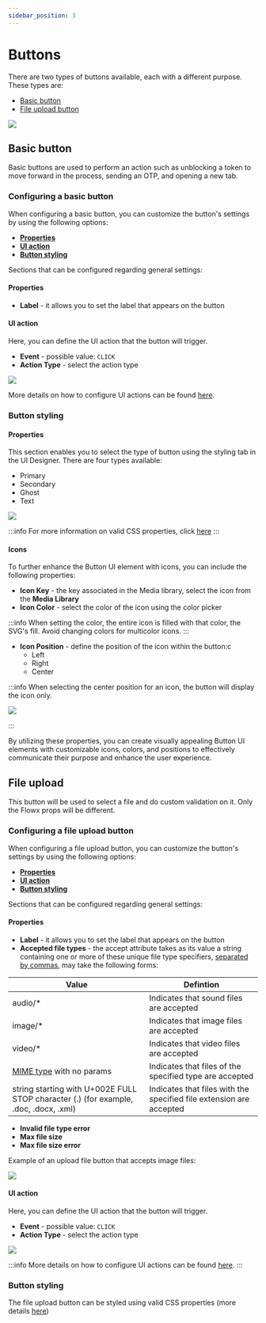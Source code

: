 ```yaml
---
sidebar_position: 3
---
```


# Buttons

There are two types of buttons available, each with a different purpose. These types are:

* [Basic button](#basic-button)
* [File upload button](#file-upload)

![](https://s3.eu-west-1.amazonaws.com/docx.flowx.ai/building-blocks/ui-designer/basic_buttons.png#center)

## Basic button

Basic buttons are used to perform an action such as unblocking a token to move forward in the process, sending an OTP, and opening a new tab.

### Configuring a basic button

When configuring a basic button, you can customize the button's settings by using the following options:

- [**Properties**](#properties)
- [**UI action**](#ui-action)
- [**Button styling**](#button-styling)

Sections that can be configured regarding general settings:

#### Properties
   
* **Label** - it allows you to set the label that appears on the button

#### UI action 

Here, you can define the UI action that the button will trigger.

* **Event** - possible value: `CLICK`
* **Action Type** - select the action type

![](https://s3.eu-west-1.amazonaws.com/docx.flowx.ai/building-blocks/ui-designer/button1.png)


More details on how to configure UI actions can be found [here](../ui-actions.md).

### Button styling

#### Properties

This section enables you to select the type of button using the styling tab in the UI Designer. There are four types available:

* Primary
* Secondary
* Ghost
* Text

![](https://s3.eu-west-1.amazonaws.com/docx.flowx.ai/building-blocks/ui-designer/button_type.gif)


:::info
For more information on valid CSS properties, click [here](../ui-designer.md#styling)
:::

#### Icons

To further enhance the Button UI element with icons, you can include the following properties:

* **Icon Key** - the key associated in the Media library, select the icon from the **Media Library**
* **Icon Color** - select the color of the icon using the color picker 

:::info
When setting the color, the entire icon is filled with that color, the SVG's fill. Avoid changing colors for multicolor icons.
:::

* **Icon Position** - define the position of the icon within the button:c
    * Left
    * Right
    * Center

:::info
When selecting the center position for an icon, the button will display the icon only.

![](https://s3.eu-west-1.amazonaws.com/docx.flowx.ai/platform-deep-dive/button_icon.png)

:::

By utilizing these properties, you can create visually appealing Button UI elements with customizable icons, colors, and positions to effectively communicate their purpose and enhance the user experience.

## File upload 

This button will be used to select a file and do custom validation on it. Only the Flowx props will be different. 

### Configuring a file upload button

When configuring a file upload button, you can customize the button's settings by using the following options:

- [**Properties**](#properties)
- [**UI action**](#ui-actions)
- [**Button styling**](#button-styling)


Sections that can be configured regarding general settings:

#### Properties
   
* **Label** - it allows you to set the label that appears on the button
* **Accepted file types** - the accept attribute takes as its value a string containing one or more of these unique file type specifiers, [separated by commas](https://html.spec.whatwg.org/multipage/common-microsyntaxes.html#set-of-comma-separated-tokens), may take the following forms:

| Value                                                                                                                     | Defintion                                                           |
| ------------------------------------------------------------------------------------------------------------------------- | ------------------------------------------------------------------- |
| audio/*                                                                                                                   | Indicates that sound files are accepted                             |
| image/*                                                                                                                   | Indicates that image files are accepted                             |
| video/*                                                                                                                   | Indicates that video files are accepted                             |
| [MIME type](https://html.spec.whatwg.org/multipage/infrastructure.html#valid-mime-type-with-no-parameters) with no params | Indicates that files of the specified type are accepted             |
| string starting with U+002E FULL STOP character (.)  (for example, .doc, .docx, .xml)                                    | Indicates that files with the specified file extension are accepted |

* **Invalid file type error**
* **Max file size**
* **Max file size error**

Example of an upload file button that accepts image files:

![](https://s3.eu-west-1.amazonaws.com/docx.flowx.ai/building-blocks/ui-designer/file_upload_img.png)

#### UI action 

Here, you can define the UI action that the button will trigger.

* **Event** - possible value: `CLICK`
* **Action Type** - select the action type

![](https://s3.eu-west-1.amazonaws.com/docx.flowx.ai/building-blocks/ui-designer/file_upload_action.png)

:::info
More details on how to configure UI actions can be found [here](../ui-actions.md).
:::

### Button styling

The file upload button can be styled using valid CSS properties (more details [here](../ui-designer.md#styling))

